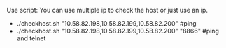 
Use script: You can use multiple ip to check the host or just use an ip.

* ./checkhost.sh "10.58.82.198,10.58.82.199,10.58.82.200" #ping
* ./checkhost.sh "10.58.82.198,10.58.82.199,10.58.82.200" "8866" #ping and telnet
